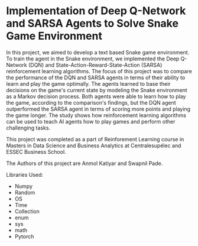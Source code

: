 # Implementation of Deep Q-Network and SARSA Agents to Solve Snake Game Environment

In this project, we aimed to develop a text based Snake game environment. To train the agent in the Snake environment, we implemented the Deep Q-Network (DQN) and State-Action-Reward-State-Action (SARSA) reinforcement learning algorithms. The focus of this project was to compare the performance of the DQN and SARSA agents in terms of their ability to learn and play the game optimally. The agents learned to base their decisions on the game's current state by modeling the Snake environment as a Markov decision process. Both agents were able to learn how to play the game, according to the comparison's findings, but the DQN agent outperformed the SARSA agent in terms of scoring more points and playing the game longer. The study shows how reinforcement learning algorithms can be used to teach AI agents how to play games and perform other challenging tasks.

This project was completed as a part of Reinforement Learning course in Masters in Data Science and Business Analytics at Centralesupélec and ESSEC Business School. 

The Authors of this project are Anmol Katiyar and Swapnil Pade. 

Libraries Used:
* Numpy
* Random
* OS
* Time
* Collection
* enum
* sys
* math
* Pytorch
